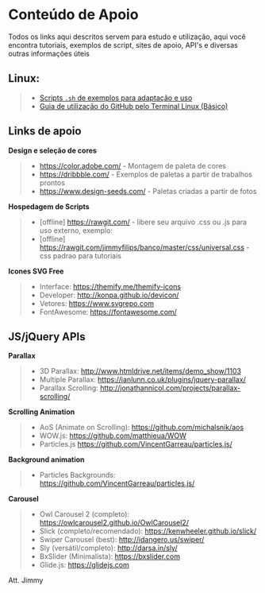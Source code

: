 # Conteúdo de Apoio
Todos os links aqui descritos servem para estudo e utilização, aqui você encontra tutoriais, exemplos de script, sites de apoio, API's e diversas outras informações úteis

Linux:
--------
> - [Scripts `.sh` de exemplos para adaptação e uso](scripts)
> - [Guia de utilização do GitHub pelo Terminal Linux (Básico)](Guia%20-%20Git%20Terminal%20Linux.md)

Links de apoio
--------
**Design e seleção de cores**
> - https://color.adobe.com/ - Montagem de paleta de cores
> - https://dribbble.com/ - Exemplos de paletas a partir de trabalhos prontos
> - https://www.design-seeds.com/ - Paletas criadas a partir de fotos

**Hospedagem de Scripts**
> - [offline] https://rawgit.com/ - libere seu arquivo .css ou .js para uso externo, exemplo:
> - [offline] https://rawgit.com/jimmyfilips/banco/master/css/universal.css - css padrao para tutoriais

**Icones SVG Free**
> - Interface: <https://themify.me/themify-icons>
> - Developer: <http://konpa.github.io/devicon/>
> - Vetores: <https://www.svgrepo.com>
> - FontAwesome: <https://fontawesome.com/>

JS/jQuery APIs
--------
**Parallax**
> - 3D Parallax: <http://www.htmldrive.net/items/demo_show/1103>
> - Multiple Parallax: <https://ianlunn.co.uk/plugins/jquery-parallax/>
> - Parallax Scrolling: <http://jonathannicol.com/projects/parallax-scrolling/>

**Scrolling Animation**
> - AoS (Animate on Scrolling): <https://github.com/michalsnik/aos>
> - WOW.js: <https://github.com/matthieua/WOW>
> - Particles.js <https://github.com/VincentGarreau/particles.js/>

**Background animation**
> - Particles Backgrounds: <https://github.com/VincentGarreau/particles.js/>

**Carousel**
> - Owl Carousel 2 (completo): <https://owlcarousel2.github.io/OwlCarousel2/>
> - Slick (completo/recomendado): <https://kenwheeler.github.io/slick/>
> - Swiper Carousel (best): <http://idangero.us/swiper/>
> - Sly (versátil/completo): <http://darsa.in/sly/>
> - BxSlider (Minimalista): <https://bxslider.com>
> - Glide.js: <https://glidejs.com>

Att. Jimmy
